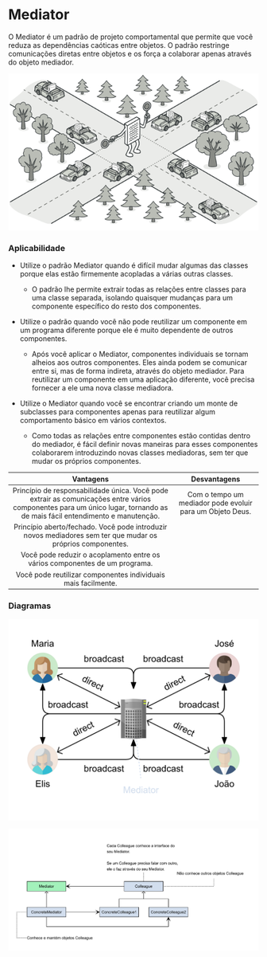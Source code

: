 # Mediator

O Mediator é um padrão de projeto comportamental que permite que você reduza as dependências caóticas entre objetos. O padrão restringe comunicações diretas entre objetos e os força a colaborar apenas através do objeto mediador.

![mediator_ilustration](./mediator.png)

### Aplicabilidade

- Utilize o padrão Mediator quando é difícil mudar algumas das classes porque elas estão firmemente acopladas a várias outras classes.

    - O padrão lhe permite extrair todas as relações entre classes para uma classe separada, isolando quaisquer mudanças para um componente específico do resto dos componentes.

- Utilize o padrão quando você não pode reutilizar um componente em um programa diferente porque ele é muito dependente de outros componentes.

    - Após você aplicar o Mediator, componentes individuais se tornam alheios aos outros componentes. Eles ainda podem se comunicar entre si, mas de forma indireta, através do objeto mediador. Para reutilizar um componente em uma aplicação diferente, você precisa fornecer a ele uma nova classe mediadora.

- Utilize o Mediator quando você se encontrar criando um monte de subclasses para componentes apenas para reutilizar algum comportamento básico em vários contextos.

    - Como todas as relações entre componentes estão contidas dentro do mediador, é fácil definir novas maneiras para esses componentes colaborarem introduzindo novas classes mediadoras, sem ter que mudar os próprios componentes.

|Vantagens|Desvantagens|
|:---:|:---:|
|Princípio de responsabilidade única. Você pode extrair as comunicações entre vários componentes para um único lugar, tornando as de mais fácil entendimento e manutenção.|Com o tempo um mediador pode evoluir para um Objeto Deus.|
|Princípio aberto/fechado. Você pode introduzir novos mediadores sem ter que mudar os próprios componentes.||
|Você pode reduzir o acoplamento entre os vários componentes de um programa.||
|Você pode reutilizar componentes individuais mais facilmente.||

### Diagramas

![mediator_diagram_1](./Mediator%202.png)

![mediator_diagram_2](./Mediator%201.png)
